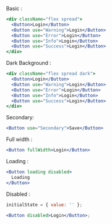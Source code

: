 Basic :

```jsx
<div className="flex spread">
  <Button>Login</Button>
  <Button use="Warning">Login</Button>
  <Button use="Error">Login</Button>
  <Button use="Info">Login</Button>
  <Button use="Success">Login</Button>
</div>
```

Dark Background :

```jsx
<div className="flex spread dark">
  <Button>Login</Button>
  <Button use="Warning">Login</Button>
  <Button use="Error">Login</Button>
  <Button use="Info">Login</Button>
  <Button use="Success">Login</Button>
</div>
```

Secondary:

```jsx
<Button use="Secondary">Save</Button>
```

Full width :

```jsx
<Button fullWidth>Login</Button>
```

Loading :

```jsx
<Button loading disabled>
  Loading
</Button>
```

Disabled :

```jsx
initialState = { value: '' };

<Button disabled>Login</Button>;
```
